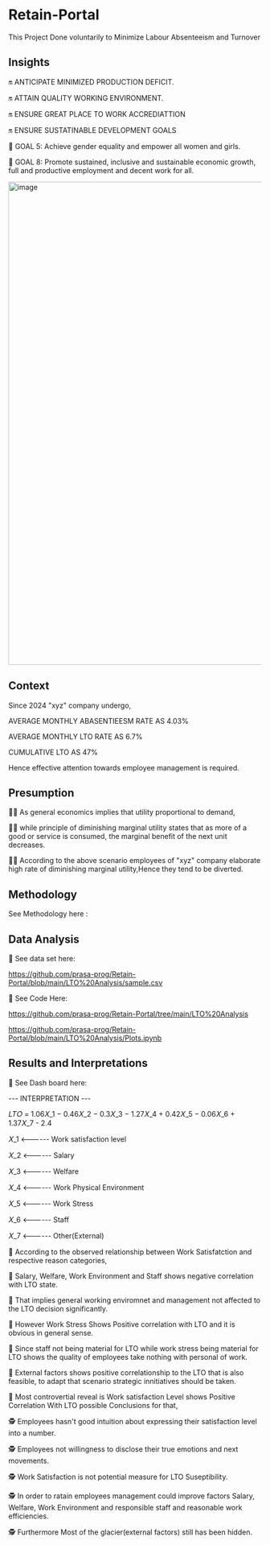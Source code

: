 # Retain-Portal
This Project Done voluntarily to Minimize Labour Absenteeism and Turnover

## Insights
🔛 ANTICIPATE MINIMIZED PRODUCTION DEFICIT.

🔛 ATTAIN QUALITY WORKING ENVIRONMENT.

🔛 ENSURE GREAT PLACE TO WORK ACCREDIATTION

🔛 ENSURE SUSTATINABLE DEVELOPMENT GOALS

🔶 GOAL 5: Achieve gender equality and empower all women and girls.

🔷 GOAL 8: Promote sustained, inclusive and sustainable economic growth, full and productive employment and decent work for all.

<img width="1290" height="960" alt="image" src="https://github.com/user-attachments/assets/61a22036-a4af-4e3f-ba01-84e83bc52c64" />

## Context
Since 2024 "xyz" company undergo,

 AVERAGE MONTHLY ABASENTIEESM RATE AS 4.03%
 
 AVERAGE MONTHLY LTO RATE AS 6.7%
 
 CUMULATIVE LTO AS 47%
 
Hence effective attention towards employee management is required.
## Presumption

👨‍🏫 As general economics implies that utility proportional to demand,

👨‍🏫 while principle of diminishing marginal utility states that as more of a good or service is consumed, the marginal benefit of the next unit decreases.

👨‍🏫 According to the above scenario employees of "xyz" company elaborate high rate of diminishing marginal utility,Hence they tend to be diverted.

## Methodology

See Methodology here :

## Data Analysis

🔷 See data set here:

https://github.com/prasa-prog/Retain-Portal/blob/main/LTO%20Analysis/sample.csv

🔷 See Code Here: 

https://github.com/prasa-prog/Retain-Portal/tree/main/LTO%20Analysis

https://github.com/prasa-prog/Retain-Portal/blob/main/LTO%20Analysis/Plots.ipynb

## Results and Interpretations

🔷 See Dash board here:

--- INTERPRETATION ---

𝐿𝑇𝑂 = 1.06𝑋_1 − 0.46𝑋_2 − 0.3𝑋_3 − 1.27𝑋_4 + 0.42𝑋_5 − 0.06𝑋_6 + 1.37𝑋_7 - 2.4

𝑋_1 <------ Work satisfaction level

𝑋_2 <------ Salary

𝑋_3 <------ Welfare

𝑋_4 <------  Work Physical Environment

𝑋_5 <------ Work Stress

𝑋_6 <------  Staff

𝑋_7 <------ Other(External)

🧭 According to the observed relationship between Work Satisfatction and respective reason categories,

🧭 Salary, Welfare, Work Environment and Staff shows negative correlation with LTO state. 

🧭 That implies general working enviromnet and management not affected to the LTO decision significantly.

🧭 However Work Stress Shows Positive correlation with LTO and it is obvious in general sense.

🧭 Since staff not being material for LTO while work stress being material for LTO shows the quality of employees take nothing with personal of work.

🧭 External factors shows positive correlationship to the LTO that is also feasible, to adapt that scenario strategic innitiatives should be taken.

🚩 Most controvertial reveal is Work satisfaction Level shows Positive Correlation With LTO possible Conclusions for that,

🕵️ Employees hasn't good intuition about expressing their satisfaction level into a number.

🕵️ Employees not willingness to disclose their true emotions and next movements.

🕵️ Work Satisfaction is not potential measure for LTO Suseptibility.

🕵️ In order to ratain employees management could improve factors Salary, Welfare, Work Environment and responsible staff and reasonable work efficiencies.

🕵️ Furthermore Most of the glacier(external factors) still has been hidden.
























